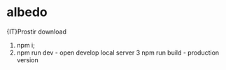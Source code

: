 # albedo
{IT}Prostir
download
1) npm i;
2) npm run dev - open develop local server
3 npm run build - production version
